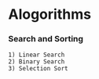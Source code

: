 # Alogorithms

### Search and Sorting
    1) Linear Search 
    2) Binary Search
    3) Selection Sort